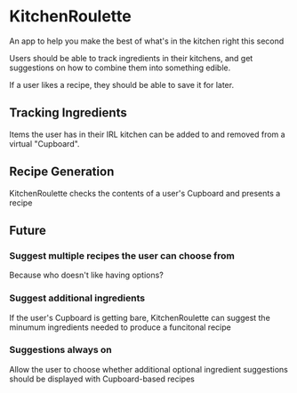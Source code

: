# KitchenRoulette
An app to help you make the best of what's in the kitchen right this second

Users should be able to track ingredients in their kitchens, and get suggestions on how to combine them into something edible.

If a user likes a recipe, they should be able to save it for later.

## Tracking Ingredients

Items the user has in their IRL kitchen can be added to and removed from a virtual "Cupboard".


## Recipe Generation

KitchenRoulette checks the contents of a user's Cupboard and presents a recipe

## Future

### Suggest multiple recipes the user can choose from

Because who doesn't like having options?

### Suggest additional ingredients

If the user's Cupboard is getting bare, KitchenRoulette can suggest the minumum ingredients needed to produce a funcitonal recipe

### Suggestions always on

Allow the user to choose whether additional optional ingredient suggestions should be displayed with Cupboard-based recipes